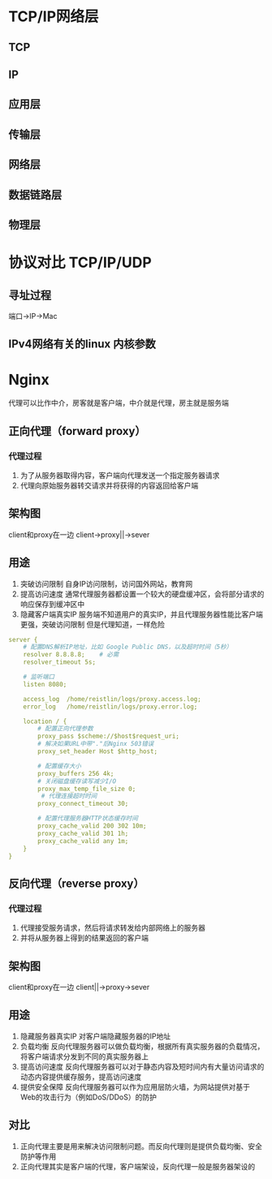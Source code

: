 # TCP/IP网络层
## TCP
## IP
## 应用层
## 传输层
## 网络层
## 数据链路层
## 物理层

# 协议对比 TCP/IP/UDP

## 寻址过程
端口->IP->Mac

## IPv4网络有关的linux 内核参数



# Nginx
代理可以比作中介，房客就是客户端，中介就是代理，房主就是服务端
## 正向代理（forward proxy）
### 代理过程
1. 为了从服务器取得内容，客户端向代理发送一个指定服务器请求
2. 代理向原始服务器转交请求并将获得的内容返回给客户端
    
## 架构图
client和proxy在一边
client->proxy||->sever

## 用途
1. 突破访问限制
    自身IP访问限制，访问国外网站，教育网
2. 提高访问速度
    通常代理服务器都设置一个较大的硬盘缓冲区，会将部分请求的响应保存到缓冲区中
3. 隐藏客户端真实IP
    服务端不知道用户的真实IP，并且代理服务器性能比客户端更强，突破访问限制
    但是代理知道，一样危险

```yaml
server {
    # 配置DNS解析IP地址，比如 Google Public DNS，以及超时时间（5秒）
    resolver 8.8.8.8;    # 必需
    resolver_timeout 5s;

    # 监听端口
    listen 8080;

    access_log  /home/reistlin/logs/proxy.access.log;
    error_log   /home/reistlin/logs/proxy.error.log;

    location / {
        # 配置正向代理参数
        proxy_pass $scheme://$host$request_uri;
        # 解决如果URL中带"."后Nginx 503错误
        proxy_set_header Host $http_host;

        # 配置缓存大小
        proxy_buffers 256 4k;
        # 关闭磁盘缓存读写减少I/O
        proxy_max_temp_file_size 0;
         # 代理连接超时时间
        proxy_connect_timeout 30;

        # 配置代理服务器HTTP状态缓存时间
        proxy_cache_valid 200 302 10m;
        proxy_cache_valid 301 1h;
        proxy_cache_valid any 1m;
    }
}
```

## 反向代理（reverse proxy）
### 代理过程
1. 代理接受服务请求，然后将请求转发给内部网络上的服务器
2. 并将从服务器上得到的结果返回的客户端
## 架构图
client和proxy在一边
client||->proxy->sever
## 用途
1. 隐藏服务器真实IP
    对客户端隐藏服务器的IP地址
2. 负载均衡
    反向代理服务器可以做负载均衡，根据所有真实服务器的负载情况，
    将客户端请求分发到不同的真实服务器上
3. 提高访问速度
    反向代理服务器可以对于静态内容及短时间内有大量访问请求的动态内容提供缓存服务，提高访问速度
4. 提供安全保障
    反向代理服务器可以作为应用层防火墙，为网站提供对基于Web的攻击行为（例如DoS/DDoS）的防护

## 对比
1. 正向代理主要是用来解决访问限制问题。而反向代理则是提供负载均衡、安全防护等作用
2. 正向代理其实是客户端的代理，客户端架设，反向代理一般是服务器架设的